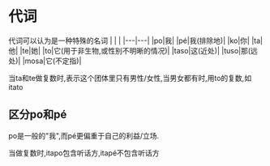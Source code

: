 # 代词

代词可以认为是一种特殊的名词
|   |   |
|---|---|
|po|我|
|pé|我(排除地)|
|ko|你|
|ta|他|
|te|她|
|to|它(用于非生物,或性别不明晰的情况)|
|taso|这(近处)|
|tuso|那(远处)|
|mosa|它(不定指)|

当ta和te做复数时,表示这个团体里只有男性/女性,当男女都有时,用to的复数,如itato
## 区分po和pé

po是一般的"我",而pé更偏重于自己的利益/立场.

当做复数时,itapo包含听话方,itapé不包含听话方
